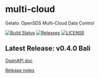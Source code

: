 # multi-cloud
Gelato: OpenSDS Multi-Cloud Data Control

[![Build Status](https://travis-ci.org/opensds/multi-cloud.svg?branch=master)](https://travis-ci.org/opensds/multi-cloud)
[![Releases](https://img.shields.io/github/release/opensds/multi-cloud/all.svg?style=flat-square)](https://github.com/opensds/multi-cloud/releases)
[![LICENSE](https://img.shields.io/github/license/opensds/multi-cloud.svg?style=flat-square)](https://github.com/opensds/multi-cloud/blob/master/LICENSE)

## Latest Release: v0.4.0 Bali
[OpenAPI doc](http://petstore.swagger.io/?url=https://raw.githubusercontent.com/opensds/multi-cloud/master/openapi-spec/swagger.yaml)

[Release notes](https://github.com/opensds/multi-cloud/releases/tag/v0.4.0)
